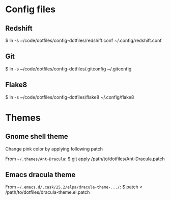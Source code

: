 # Config files 

## Redshift

$ ln -s ~/code/dotfiles/config-dotfiles/redshift.conf ~/.config/redshift.conf

## Git
$ ln -s ~/code/dotfiles/config-dotfiles/.gitconfig ~/.gitconfig

## Flake8

$ ln -s ~/code/dotfiles/config-dotfiles/flake8 ~/.config/flake8

# Themes

## Gnome shell theme

Change pink color by applying following patch

From `~/.themes/Ant-Dracula`:
$ git apply /path/to/dotfiles/Ant-Dracula.patch

## Emacs dracula theme

From `~/.emacs.d/.cask/25.2/elpa/dracula-theme-.../`:
$ patch < /path/to/dotfiles/dracula-theme.el.patch


